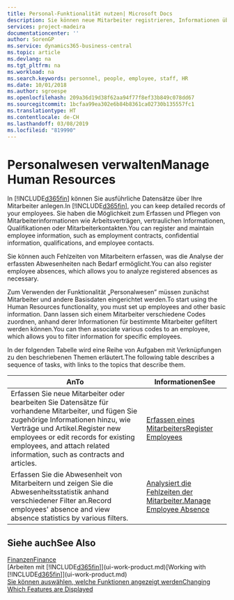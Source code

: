 ```yaml
---
title: Personal-Funktionalität nutzen| Microsoft Docs
description: Sie können neue Mitarbeiter registrieren, Informationen über bestehende Mitarbeiter bearbeiten und Fehlzeiten aufzeichnen und analysieren.
services: project-madeira
documentationcenter: ''
author: SorenGP
ms.service: dynamics365-business-central
ms.topic: article
ms.devlang: na
ms.tgt_pltfrm: na
ms.workload: na
ms.search.keywords: personnel, people, employee, staff, HR
ms.date: 10/01/2018
ms.author: sgroespe
ms.openlocfilehash: 209a36d19d38f62aa94f77f8ef33b849c078dd67
ms.sourcegitcommit: 1bcfaa99ea302e6b84b8361ca02730b135557fc1
ms.translationtype: HT
ms.contentlocale: de-CH
ms.lasthandoff: 03/08/2019
ms.locfileid: "819990"
---
```

# <a name="manage-human-resources"></a><span data-ttu-id="64110-103">Personalwesen verwalten</span><span class="sxs-lookup"><span data-stu-id="64110-103">Manage Human Resources</span></span>
<span data-ttu-id="64110-104">In [!INCLUDE[d365fin](includes/d365fin_md.md)] können Sie ausführliche Datensätze über Ihre Mitarbeiter anlegen.</span><span class="sxs-lookup"><span data-stu-id="64110-104">In [!INCLUDE[d365fin](includes/d365fin_md.md)], you can keep detailed records of your employees.</span></span> <span data-ttu-id="64110-105">Sie haben die Möglichkeit zum Erfassen und Pflegen von Mitarbeiterinformationen wie Arbeitsverträgen, vertraulichen Informationen, Qualifikationen oder Mitarbeiterkontakten.</span><span class="sxs-lookup"><span data-stu-id="64110-105">You can register and maintain employee information, such as employment contracts, confidential information, qualifications, and employee contacts.</span></span>

<span data-ttu-id="64110-106">Sie können auch Fehlzeiten von Mitarbeitern erfassen, was die Analyse der erfassten Abwesenheiten nach Bedarf ermöglicht.</span><span class="sxs-lookup"><span data-stu-id="64110-106">You can also register employee absences, which allows you to analyze registered absences as necessary.</span></span>

<span data-ttu-id="64110-107">Zum Verwenden der Funktionalität „Personalwesen” müssen zunächst Mitarbeiter und andere Basisdaten eingerichtet werden.</span><span class="sxs-lookup"><span data-stu-id="64110-107">To start using the Human Resources functionality, you must set up employees and other basic information.</span></span> <span data-ttu-id="64110-108">Dann lassen sich einem Mitarbeiter verschiedene Codes zuordnen, anhand derer Informationen für bestimmte Mitarbeiter gefiltert werden können.</span><span class="sxs-lookup"><span data-stu-id="64110-108">You can then associate various codes to an employee, which allows you to filter information for specific employees.</span></span>

<span data-ttu-id="64110-109">In der folgenden Tabelle wird eine Reihe von Aufgaben mit Verknüpfungen zu den beschriebenen Themen erläutert.</span><span class="sxs-lookup"><span data-stu-id="64110-109">The following table describes a sequence of tasks, with links to the topics that describe them.</span></span>

| <span data-ttu-id="64110-110">An</span><span class="sxs-lookup"><span data-stu-id="64110-110">To</span></span> | <span data-ttu-id="64110-111">Informationen</span><span class="sxs-lookup"><span data-stu-id="64110-111">See</span></span> |
| --- | --- |
| <span data-ttu-id="64110-112">Erfassen Sie neue Mitarbeiter oder bearbeiten Sie Datensätze für vorhandene Mitarbeiter, und fügen Sie zugehörige Informationen hinzu, wie Verträge und Artikel.</span><span class="sxs-lookup"><span data-stu-id="64110-112">Register new employees or edit records for existing employees, and attach related information, such as contracts and articles.</span></span> |[<span data-ttu-id="64110-113">Erfassen eines Mitarbeiters</span><span class="sxs-lookup"><span data-stu-id="64110-113">Register Employees</span></span>](hr-how-register-employees.md) |
| <span data-ttu-id="64110-114">Erfassen Sie die Abwesenheit von Mitarbeitern und zeigen Sie die Abwesenheitsstatistik anhand verschiedener Filter an.</span><span class="sxs-lookup"><span data-stu-id="64110-114">Record employees' absence and view absence statistics by various filters.</span></span> |[<span data-ttu-id="64110-115">Analysiert die Fehlzeiten der Mitarbeiter.</span><span class="sxs-lookup"><span data-stu-id="64110-115">Manage Employee Absence</span></span>](hr-how-manage-absence.md) |

## <a name="see-also"></a><span data-ttu-id="64110-116">Siehe auch</span><span class="sxs-lookup"><span data-stu-id="64110-116">See Also</span></span>
[<span data-ttu-id="64110-117">Finanzen</span><span class="sxs-lookup"><span data-stu-id="64110-117">Finance</span></span>](finance.md)  
<span data-ttu-id="64110-118">[Arbeiten mit [!INCLUDE[d365fin](includes/d365fin_md.md)]](ui-work-product.md)</span><span class="sxs-lookup"><span data-stu-id="64110-118">[Working with [!INCLUDE[d365fin](includes/d365fin_md.md)]](ui-work-product.md)</span></span>  
[<span data-ttu-id="64110-119">Sie können auswählen, welche Funktionen angezeigt werden</span><span class="sxs-lookup"><span data-stu-id="64110-119">Changing Which Features are Displayed</span></span>](ui-experiences.md)        
